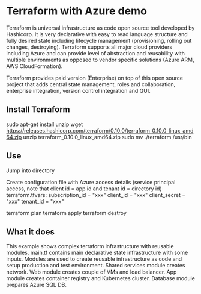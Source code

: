 # Terraform with Azure demo

Terraform is universal infrastructure as code open source tool developed by Hashicorp. It is very declarative with easy to read language structure and fully desired state including lifecycle management (provisioning, rolling out changes, destroying). Terraform supports all major cloud providers including Azure and can provide level of abstraction and reusability with multiple environments as opposed to vendor specific solutions (Azure ARM, AWS CloudFormation).

Terraform provides paid version (Enterprise) on top of this open source project that adds central state management, roles and collaboration, enterprise integration, version control integration and GUI.

## Install Terraform

sudo apt-get install unzip
wget https://releases.hashicorp.com/terraform/0.10.0/terraform_0.10.0_linux_amd64.zip
unzip terraform_0.10.0_linux_amd64.zip
sudo mv ./terraform /usr/bin

## Use
Jump into directory

Create configuration file with Azure access details (service principal access, note that client id = app id and tenant id = directory id) terraform.tfvars:
subscription_id = "xxx"
client_id       = "xxx"
client_secret   = "xxx"
tenant_id       = "xxx"

terraform plan
terraform apply
terraform destroy

## What it does
This example shows complex terraform infrastructure with reusable modules. main.tf contains main declarative state infrastructure with some inputs. Modules are used to create reusable infrastructure as code and setup production and test environment. Shared services module creates network. Web module creates couple of VMs and load balancer. App module creates container registry and Kubernetes cluster. Database module prepares Azure SQL DB.